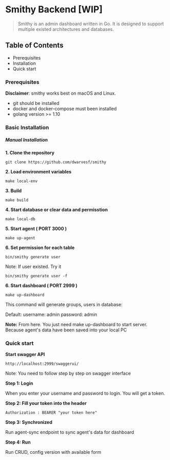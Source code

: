 # Smithy Backend [WIP]

> Smithy is an admin dashboard written in Go. It is designed to support multiple existed architectures and databases.

## Table of Contents

- Prerequisites
- Installation
- Quick start

### Prerequisites

**Disclaimer**: smithy works best on macOS and Linux.

- git should be installed
- docker and docker-compose must been installed
- golang version >= 1.10

### Basic Installation

##### Manual Installation

**1. Clone the repository**

    git clone https://github.com/dwarvesf/smithy

**2. Load environment variables**

    make local-env

**3. Build**

    make build

**4. Start database or clear data and permisstion**

    make local-db

**5. Start agent ( PORT 3000 )**

    make up-agent

**6. Set permission for each table**

    bin/smithy generate user

Note: If user existed. Try it

    bin/smithy generate user -f

**6. Start dashboard ( PORT 2999 )**

    make up-dashboard

This command will generate groups, users in database:

Default:
    username: admin
    password: admin

**Note:** From here. You just need make up-dashboard to start server. Because agent's data have been saved into your local PC

### Quick start

**Start swagger API**

    http://localhost:2999/swaggerui/

Note: You need to follow step by step on swagger interface

**Step 1: Login**

When you enter your username and password to login. You will get a token.

**Step 2: Fill your token into the header**

    Authorization : BEARER "your token here"

**Step 3: Synchronized**

Run agent-sync endpoint to sync agent's data for dashboard

**Step 4: Run**

Run CRUD, config version with available form

